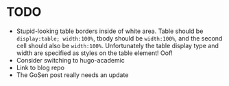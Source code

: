 # TODO

* Stupid-looking table borders inside of white area. Table should be `display:table; width:100%`, tbody should be `width:100%`, and the second cell should also be `width:100%`. Unfortunately the table display type and width are specified as styles on the table element! Oof!
* Consider switching to hugo-academic
* Link to blog repo
* The GoSen post really needs an update
